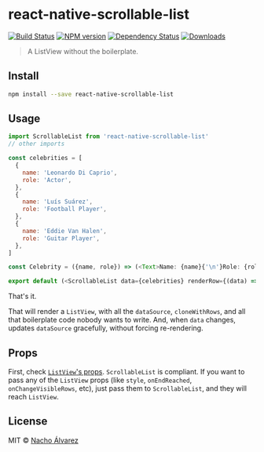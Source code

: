 # react-native-scrollable-list

[![Build Status][travis-badge]][travis-url]
[![NPM version][npm-image]][npm-url]
[![Dependency Status][depstat-image]][depstat-url]
[![Downloads][download-badge]][npm-url]

> A ListView without the boilerplate.

## Install

```sh
npm install --save react-native-scrollable-list
```

## Usage

```js
import ScrollableList from 'react-native-scrollable-list'
// other imports

const celebrities = [
  {
    name: 'Leonardo Di Caprio',
    role: 'Actor',
  },
  {
    name: 'Luís Suárez',
    role: 'Football Player',
  },
  {
    name: 'Eddie Van Halen',
    role: 'Guitar Player',
  },
]

const Celebrity = ({name, role}) => (<Text>Name: {name}{'\n'}Role: {role}</Text>)

export default (<ScrollableList data={celebrities} renderRow={(data) => <Celebrity {...data} />} />)
```

That's it.

That will render a `ListView`, with all the `dataSource`, `cloneWithRows`, and all that boilerplate code nobody wants to write. And, when `data` changes, updates `dataSource` gracefully, without forcing re-rendering.

## Props
First, check [`ListView`'s props](https://facebook.github.io/react-native/docs/listview.html). `ScrollableList` is compliant. If you want to pass any of the `ListView` props (like `style`, `onEndReached`, `onChangeVisibleRows`, etc), just pass them to `ScrollableList`, and they will reach `ListView`.

## License

MIT © [Nacho Álvarez](http://github.com/nachoaIvarez)

[npm-url]: https://npmjs.org/package/react-native-scrollable-list
[npm-image]: https://img.shields.io/npm/v/react-native-scrollable-list.svg?style=flat-square

[depstat-url]: https://david-dm.org/nachoaIvarez/react-native-scrollable-list
[depstat-image]: https://david-dm.org/nachoaIvarez/react-native-scrollable-list.svg?style=flat-square

[download-badge]: http://img.shields.io/npm/dm/react-native-scrollable-list.svg?style=flat-square

[travis-badge]: https://api.travis-ci.org/nachoaIvarez/react-native-scrollable-list.svg?branch=master
[travis-url]: https://travis-ci.org/nachoaIvarez/react-native-scrollable-list
